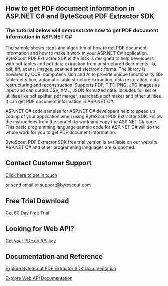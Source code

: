 ## How to get PDF document information in ASP.NET C# and ByteScout PDF Extractor SDK

### The tutorial below will demonstrate how to get PDF document information in ASP.NET C#

The sample shows steps and algorithm of how to get PDF document information and how to make it work in your ASP.NET C# application. ByteScout PDF Extractor SDK is the SDK is designed to help developers with pdf tables and pdf data extraction from unstructured documents like pdf, tiff, scans, images, scanned and electronic forms. The library is powered by OCR, computer vision and AI to provide unique functionality like table detection, automatic table structure extraction, data restoration, data restructuring and reconstruction. Supports PDF, TIFF, PNG, JPG images as input and can output CSV, XML, JSON formatted data. Includes full set of utilities like pdf splitter, pdf merger, searchable pdf maker and other utilities. It can get PDF document information in ASP.NET C#.

ASP.NET C# code samples for ASP.NET C# developers help to speed up coding of your application when using ByteScout PDF Extractor SDK. Follow the instructions from the scratch to work and copy the ASP.NET C# code. This basic programming language sample code for ASP.NET C# will do the whole work for you to get PDF document information.

ByteScout PDF Extractor SDK free trial version is available on our website. ASP.NET C# and other programming languages are supported.

## Contact Customer Support

[Click here to get in touch](https://bytescout.zendesk.com/hc/en-us/requests/new?subject=ByteScout%20PDF%20Extractor%20SDK%20Question)

or send email to [support@bytescout.com](mailto:support@bytescout.com?subject=ByteScout%20PDF%20Extractor%20SDK%20Question) 

## Free Trial Download

[Get 60 Day Free Trial](https://bytescout.com/download/web-installer?utm_source=github-readme)

## Looking for Web API? 

[Get your PDF.co API key](https://pdf.co/documentation/api?utm_source=github-readme)

## Documentation and Reference

[Explore ByteScout PDF Extractor SDK Documentation](https://bytescout.com/documentation/index.html?utm_source=github-readme)

[Explore Web API Documentation](https://pdf.co/documentation/api?utm_source=github-readme)
